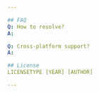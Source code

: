 ```yaml
---

## FAQ
Q: How to resolve?
A: 

Q: Cross-platform support?
A: 

## License
LICENSETYPE [YEAR] [AUTHOR]

---
```

